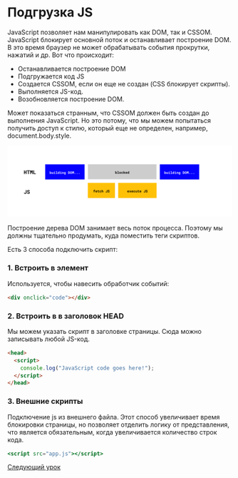 # Подгрузка JS

JavaScript позволяет нам манипулировать как DOM, так и CSSOM. JavaScript блокирует основной поток и останавливает построение DOM. В это время браузер не может обрабатывать события прокрутки, нажатий и др. Вот что происходит:

- Останавливается построение DOM
- Подгружается код JS
- Создается CSSOM, если он еще не создан (CSS блокирует скрипты).
- Выполняется JS-код.
- Возобновляется построение DOM.

Может показаться странным, что CSSOM должен быть создан до выполнения JavaScript. Но это потому, что мы можем попытаться получить доступ к стилю, который еще не определен, например, document.body.style.

<img src="./img5.png" width="600"></img>

Построение дерева DOM занимает весь поток процесса. Поэтому мы должны тщательно продумать, куда поместить теги скриптов.

Есть 3 cпособа подключить скрипт:

### 1. Встроить в элемент

Используется, чтобы навесить обработчик событий:

```html
<div onclick="code"></div>
```

### 2. Встроить в в заголовок HEAD

Мы можем указать скрипт в заголовке страницы. Сюда можно записывать любой JS-код.

```html
<head>
  <script>
    console.log("JavaScript code goes here!");
  </script>
</head>
```

### 3. Внешние скрипты

Подключение js из внешнего файла. Этот способ увеличивает время блокировки страницы, но позволяет отделить логику от представления, что является обязательным, когда увеличивается количество строк кода.

```jsx
<script src="app.js"></script>
```

[Следующий урок](../level%202%20html/)
